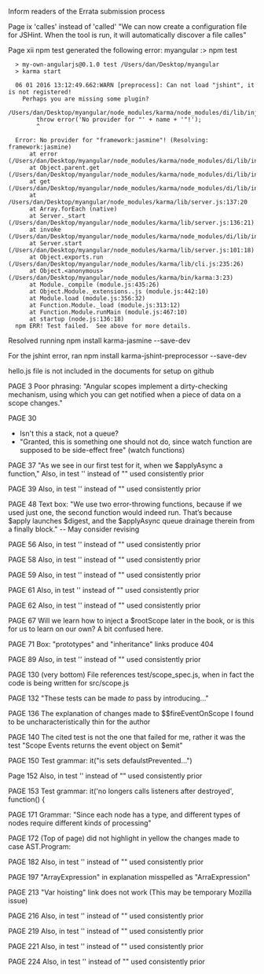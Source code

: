 Inform readers of the Errata submission process

Page ix
'calles' instead of 'called' "We can now create a configuration file for JSHint. When the tool is run, it will automatically discover a file calles"

Page xii
npm test generated the following error:
      myangular :> npm test

      > my-own-angularjs@0.1.0 test /Users/dan/Desktop/myangular
      > karma start

      06 01 2016 13:12:49.662:WARN [preprocess]: Can not load "jshint", it is not registered!
        Perhaps you are missing some plugin?
      /Users/dan/Desktop/myangular/node_modules/karma/node_modules/di/lib/injector.js:9
            throw error('No provider for "' + name + '"!');
            ^

      Error: No provider for "framework:jasmine"! (Resolving: framework:jasmine)
          at error (/Users/dan/Desktop/myangular/node_modules/karma/node_modules/di/lib/injector.js:22:12)
          at Object.parent.get (/Users/dan/Desktop/myangular/node_modules/karma/node_modules/di/lib/injector.js:9:13)
          at get (/Users/dan/Desktop/myangular/node_modules/karma/node_modules/di/lib/injector.js:54:19)
          at /Users/dan/Desktop/myangular/node_modules/karma/lib/server.js:137:20
          at Array.forEach (native)
          at Server._start (/Users/dan/Desktop/myangular/node_modules/karma/lib/server.js:136:21)
          at invoke (/Users/dan/Desktop/myangular/node_modules/karma/node_modules/di/lib/injector.js:75:15)
          at Server.start (/Users/dan/Desktop/myangular/node_modules/karma/lib/server.js:101:18)
          at Object.exports.run (/Users/dan/Desktop/myangular/node_modules/karma/lib/cli.js:235:26)
          at Object.<anonymous> (/Users/dan/Desktop/myangular/node_modules/karma/bin/karma:3:23)
          at Module._compile (module.js:435:26)
          at Object.Module._extensions..js (module.js:442:10)
          at Module.load (module.js:356:32)
          at Function.Module._load (module.js:313:12)
          at Function.Module.runMain (module.js:467:10)
          at startup (node.js:136:18)
      npm ERR! Test failed.  See above for more details.
  Resolved running npm install karma-jasmine --save-dev

For the jshint error, ran npm install karma-jshint-preprocessor --save-dev

hello.js file is not included in the documents for setup on github

PAGE 3
  Poor phrasing: "Angular scopes implement a dirty-checking mechanism, using which you can get notified when a piece of data on a scope changes."


PAGE 30
  - Isn't this a stack, not a queue?
  - "Granted, this is something one should not do, since watch function are supposed to be side-effect free" (watch function*s*)

PAGE 37
"As we see in our first test for it, when we $applyAsync a function,"
Also, in test '' instead of "" used consistently prior

PAGE 39
Also, in test '' instead of "" used consistently prior

PAGE 48
Text box: "We use two error-throwing functions, because if we used just one, the second function
would indeed run. That’s because $apply launches $digest, and the $applyAsync
queue drainage therein from a finally block."  -- May consider revising

PAGE 56
Also, in test '' instead of "" used consistently prior

PAGE 58
Also, in test '' instead of "" used consistently prior

PAGE 59
Also, in test '' instead of "" used consistently prior

PAGE 61
Also, in test '' instead of "" used consistently prior

PAGE 62
Also, in test '' instead of "" used consistently prior

PAGE 67
Will we learn how to inject a $rootScope later in the book, or is this for us to learn on our own? A bit confused here.

PAGE 71
Box: "prototypes" and "inheritance" links produce 404

PAGE 89
Also, in test '' instead of "" used consistently prior

PAGE 130 (very bottom)
File references test/scope_spec.js, when in fact the code is being written for src/scope.js

PAGE 132
"These tests can be made *to* pass by introducing..."

PAGE 136
The explanation of changes made to $$fireEventOnScope I found to be uncharacteristically thin for the author

PAGE 140
The cited test is not the one that failed for me, rather it was the test "Scope Events returns the event object on $emit"

PAGE 150
Test grammar: it("is sets defaulstPrevented...")

Page 152
Also, in test '' instead of "" used consistently prior

PAGE 153
Test grammar: it('no longers calls listeners after destroyed', function() {

PAGE 171
Grammar: "Since each node has a type, and different types of nodes require different kind*s* of
processing"

PAGE 172
(Top of page) did not highlight in yellow the changes made to case AST.Program:

PAGE 182
Also, in test '' instead of "" used consistently prior

PAGE 197
"ArrayExpression" in explanation misspelled as "ArraExpression"

PAGE 213
"Var hoisting" link does not work (This may be temporary Mozilla issue)

PAGE 216
Also, in test '' instead of "" used consistently prior

PAGE 219
Also, in test '' instead of "" used consistently prior

PAGE 221
Also, in test '' instead of "" used consistently prior

PAGE 224
Also, in test '' instead of "" used consistently prior











